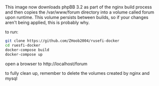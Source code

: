 This image now downloads phpBB 3.2 as part of the nginx build process and then copies the /var/www/forum directory into a volume called forum upon runtime. This volume persists between builds, so if your changes aren't being applied, this is probably why.

to run:

```bash
git clone https://github.com/ZHoob2004/rusefi-docker
cd ruesfi-docker
docker-compose build
docker-compose up
```

open a browser to http://localhost/forum


to fully clean up, remember to delete the volumes created by nginx and mysql